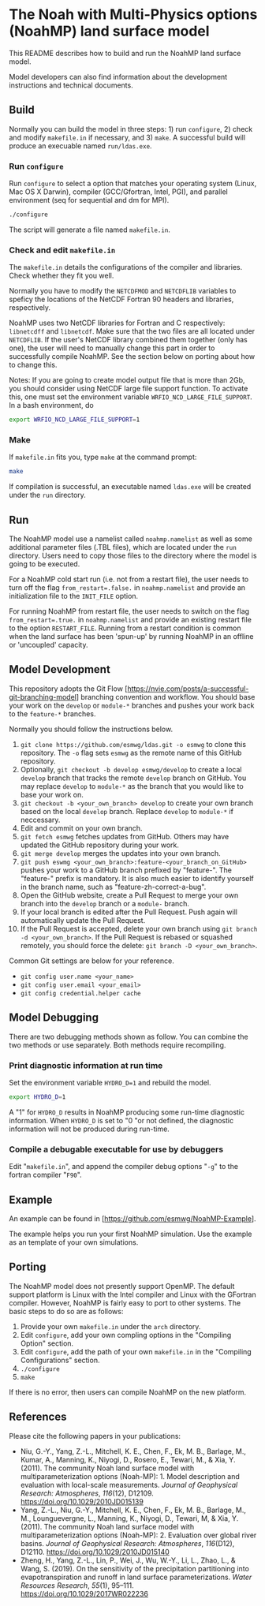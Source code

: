 # The Noah with Multi-Physics options (NoahMP) land surface model

This README describes how to build and run the NoahMP land surface model.

Model developers can also find information about the development instructions and technical documents.

## Build

Normally you can build the model in three steps: 1) run `configure`, 2) check and modify `makefile.in` if necessary, and 3) `make`. A successful build will produce an execuable named `run/ldas.exe`.

### Run `configure`

Run `configure` to select a option that matches your operating system (Linux, Mac OS X Darwin), compiler (GCC/Gfortran, Intel, PGI), and parallel environment (seq for sequential and dm for MPI).

```bash
./configure
```

The script will generate a file named `makefile.in`.

### Check and edit `makefile.in`

The `makefile.in` details the configurations of the compiler and libraries. Check whether they fit you well.

Normally you have to modify the `NETCDFMOD` and `NETCDFLIB` variables to speficy the locations of the NetCDF Fortran 90 headers and libraries, respectively.

NoahMP uses two NetCDF libraries for Fortran and C respectively:
`libnetcdff` and `libnetcdf`. Make sure that the two files are all located under `NETCDFLIB`. If the user's NetCDF library combined them together (only has one), the user will need to manually change this part in order to successfully compile NoahMP.
See the section below on porting about how to change this.

Notes: If you are going to create model output file that is more than 2Gb,
      you should consider using NetCDF large file support function. To activate
      this, one must set the environment variable `WRFIO_NCD_LARGE_FILE_SUPPORT`.
      In a bash environment, do

```bash
export WRFIO_NCD_LARGE_FILE_SUPPORT=1
```

### Make

If `makefile.in` fits you, type `make` at the command prompt:

```bash
make
```

If compilation is successful, an executable named `ldas.exe` will be created under the `run` directory.

## Run

The NoahMP model use a namelist called `noahmp.namelist` as well as some additional parameter files (.TBL files), which are located under the `run` directory. Users need to copy those files to the directory where the model is going to be executed.

For a NoahMP cold start run (i.e. not from a restart file), the user needs to turn off the flag `from_restart=.false.` in `noahmp.namelist` and provide an initialization file to the `INIT_FILE` option.

For running NoahMP from restart file, the user needs to switch on the flag `from_restart=.true.` in `noahmp.namelist` and provide an existing restart file to the option `RESTART_FILE`. Running from a restart condition is common when the land surface has been
'spun-up' by running NoahMP in an offline or 'uncoupled' capacity.

## Model Development

This repository adopts the Git Flow [<https://nvie.com/posts/a-successful-git-branching-model>] branching convention and workflow. You should base your work on the `develop` or `module-*` branches and pushes your work back to the `feature-*` branches.

Normally you should follow the instructions below.

1. `git clone https://github.com/esmwg/ldas.git -o esmwg` to clone this repository. The `-o` flag sets `esmwg` as the remote name of this GitHub repository.
2. Optionally, `git checkout -b develop esmwg/develop` to create a local `develop` branch that tracks the remote `develop` branch on GitHub. You may replace `develop` to `module-*` as the branch that you would like to base your work on.
3. `git checkout -b <your_own_branch> develop` to create your own branch based on the local `develop` branch. Replace `develop` to `module-*` if neccessary.
4. Edit and commit on your own branch.
5. `git fetch esmwg` fetches updates from GitHub. Others may have updated the GitHub repository during your work.
6. `git merge develop` merges the updates into your own branch.
7. `git push eswmg <your_own_branch>:feature-<your_branch_on_GitHub>` pushes your work to a GitHub branch prefixed by "feature-". The "feature-" prefix is mandatory. It is also much easier to identify yourself in the branch name, such as "feature-zh-correct-a-bug".
8. Open the GitHub website, create a Pull Request to merge your own branch into the `develop` branch or a `module-` branch.
9. If your local branch is edited after the Pull Request. Push again will automatically update the Pull Request.
10. If the Pull Request is accepted, delete your own branch using `git branch -d <your_own_branch>`. If the Pull Request is rebased or squashed remotely, you should force the delete: `git branch -D <your_own_branch>`.

Common Git settings are below for your reference.

- `git config user.name <your_name>`
- `git config user.email <your_email>`
- `git config credential.helper cache`

## Model Debugging

There are two debugging methods shown as follow. You can combine the two methods or use separately. Both methods require recompiling.

### Print diagnostic information at run time

Set the environment variable `HYDRO_D=1` and rebuild the model.

```bash
export HYDRO_D=1
```

A "1" for `HYDRO_D` results in NoahMP producing some run-time diagnostic information.
When `HYDRO_D` is set to "0 "or not defined, the diagnostic information will not be produced
during run-time.

### Compile a debugable executable for use by debuggers

Edit "`makefile.in`", and append the compiler debug options "`-g`" to the fortran compiler "`F90`".

## Example

An example can be found in [<https://github.com/esmwg/NoahMP-Example>].

The example helps you run your first NoahMP simulation. Use the example as an template of your own simulations.

## Porting

The NoahMP model does not presently support OpenMP. The default support platform is Linux
with the Intel compiler and Linux with the GFortran compiler. However, NoahMP is fairly easy to port to other systems.
The basic steps to do so are as follows:

1. Provide your own `makefile.in` under the `arch` directory.
2. Edit `configure`, add your own compling options in the "Compiling Option" section.
3. Edit `configure`, add the path of your own `makefile.in` in the "Compiling Configurations" section.
4. `./configure`
5. `make`

If there is no error, then users can compile  NoahMP on the new platform.

## References

Please cite the following papers in your publications:

- Niu, G.-Y., Yang, Z.-L., Mitchell, K. E., Chen, F., Ek, M. B., Barlage, M., Kumar, A., Manning, K., Niyogi, D., Rosero, E., Tewari, M., & Xia, Y. (2011). The community Noah land surface model with multiparameterization options (Noah-MP): 1. Model description and evaluation with local-scale measurements. _Journal of Geophysical Research: Atmospheres_, _116_(12), D12109. <https://doi.org/10.1029/2010JD015139>
- Yang, Z.-L., Niu, G.-Y., Mitchell, K. E., Chen, F., Ek, M. B., Barlage, M., M., Lounguevergne, L., Manning, K., Niyogi, D., Tewari, M, & Xia, Y. (2011). The community Noah land surface model with multiparameterization options (Noah-MP): 2. Evaluation over global river basins. _Journal of Geophysical Research: Atmospheres_, _116_(D12), D12110. <https://doi.org/10.1029/2010JD015140>
- Zheng, H., Yang, Z.-L., Lin, P., Wei, J., Wu, W.-Y., Li, L., Zhao, L., & Wang, S. (2019). On the sensitivity of the precipitation partitioning into evapotranspiration and runoff in land surface parameterizations. _Water Resources Research_, _55_(1), 95–111. <https://doi.org/10.1029/2017WR022236>
